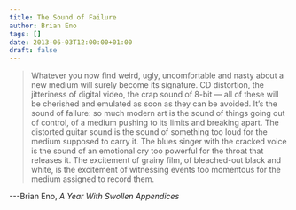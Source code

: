 ```yaml
---
title: The Sound of Failure
author: Brian Eno
tags: []
date: 2013-06-03T12:00:00+01:00
draft: false
---
```


> Whatever you now find weird, ugly, uncomfortable and nasty about a new medium will surely become its signature. CD distortion, the jitteriness of digital video, the crap sound of 8-bit — all of these will be cherished and emulated as soon as they can be avoided. It’s the sound of failure: so much modern art is the sound of things going out of control, of a medium pushing to its limits and breaking apart. The distorted guitar sound is the sound of something too loud for the medium supposed to carry it. The blues singer with the cracked voice is the sound of an emotional cry too powerful for the throat that releases it. The excitement of grainy film, of bleached-out black and white, is the excitement of witnessing events too momentous for the medium assigned to record them.

---Brian Eno, _A Year With Swollen Appendices_
